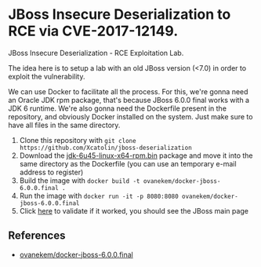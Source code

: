 # JBoss Insecure Deserialization to RCE via CVE-2017-12149.
JBoss Insecure Deserialization - RCE Exploitation Lab.


The idea here is to setup a lab with an old JBoss version (<7.0) in order to exploit the vulnerability.

We can use Docker to facilitate all the process. For this, we're gonna need an Oracle JDK rpm package, that's because JBoss 6.0.0 final works with a JDK 6 runtime. We're also gonna need the Dockerfile present in the repository, and obviously Docker installed on the system. Just make sure to have all files in the same directory.

1. Clone this repository with `git clone https://github.com/Xcatolin/jboss-deserialization`
2. Download the [jdk-6u45-linux-x64-rpm.bin](https://www.oracle.com/java/technologies/javase-java-archive-javase6-downloads.html#jdk-6u45-oth-JPR) package and move it into the same directory as the Dockerfile (you can use an temporary e-mail address to register)
3. Build the image with `docker build -t ovanekem/docker-jboss-6.0.0.final .
`
4. Run the image with `docker run -it -p 8080:8080 ovanekem/docker-jboss-6.0.0.final
`
5. Click [here](http://localhost:8080) to validate if it worked, you should see the JBoss main page


## References
* [ovanekem/docker-jboss-6.0.0.final](https://github.com/ovanekem/docker-jboss-6.0.0.final)
